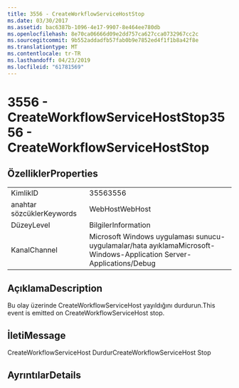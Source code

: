 ```yaml
---
title: 3556 - CreateWorkflowServiceHostStop
ms.date: 03/30/2017
ms.assetid: bac6387b-1096-4e17-9907-8e464ee780db
ms.openlocfilehash: 8e70ca06666d09e2dd757ca627cca0732967cc2c
ms.sourcegitcommit: 9b552addadfb57fab0b9e7852ed4f1f1b8a42f8e
ms.translationtype: MT
ms.contentlocale: tr-TR
ms.lasthandoff: 04/23/2019
ms.locfileid: "61781569"
---
```

# <a name="3556---createworkflowservicehoststop"></a><span data-ttu-id="01258-102">3556 - CreateWorkflowServiceHostStop</span><span class="sxs-lookup"><span data-stu-id="01258-102">3556 - CreateWorkflowServiceHostStop</span></span>
## <a name="properties"></a><span data-ttu-id="01258-103">Özellikler</span><span class="sxs-lookup"><span data-stu-id="01258-103">Properties</span></span>  
  
|||  
|-|-|  
|<span data-ttu-id="01258-104">Kimlik</span><span class="sxs-lookup"><span data-stu-id="01258-104">ID</span></span>|<span data-ttu-id="01258-105">3556</span><span class="sxs-lookup"><span data-stu-id="01258-105">3556</span></span>|  
|<span data-ttu-id="01258-106">anahtar sözcükler</span><span class="sxs-lookup"><span data-stu-id="01258-106">Keywords</span></span>|<span data-ttu-id="01258-107">WebHost</span><span class="sxs-lookup"><span data-stu-id="01258-107">WebHost</span></span>|  
|<span data-ttu-id="01258-108">Düzey</span><span class="sxs-lookup"><span data-stu-id="01258-108">Level</span></span>|<span data-ttu-id="01258-109">Bilgiler</span><span class="sxs-lookup"><span data-stu-id="01258-109">Information</span></span>|  
|<span data-ttu-id="01258-110">Kanal</span><span class="sxs-lookup"><span data-stu-id="01258-110">Channel</span></span>|<span data-ttu-id="01258-111">Microsoft Windows uygulaması sunucu-uygulamalar/hata ayıklama</span><span class="sxs-lookup"><span data-stu-id="01258-111">Microsoft-Windows-Application Server-Applications/Debug</span></span>|  
  
## <a name="description"></a><span data-ttu-id="01258-112">Açıklama</span><span class="sxs-lookup"><span data-stu-id="01258-112">Description</span></span>  
 <span data-ttu-id="01258-113">Bu olay üzerinde CreateWorkflowServiceHost yayıldığını durdurun.</span><span class="sxs-lookup"><span data-stu-id="01258-113">This event is emitted on CreateWorkflowServiceHost stop.</span></span>  
  
## <a name="message"></a><span data-ttu-id="01258-114">İleti</span><span class="sxs-lookup"><span data-stu-id="01258-114">Message</span></span>  
 <span data-ttu-id="01258-115">CreateWorkflowServiceHost Durdur</span><span class="sxs-lookup"><span data-stu-id="01258-115">CreateWorkflowServiceHost Stop</span></span>  
  
## <a name="details"></a><span data-ttu-id="01258-116">Ayrıntılar</span><span class="sxs-lookup"><span data-stu-id="01258-116">Details</span></span>
